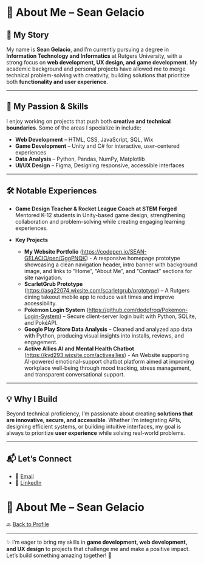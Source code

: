 # 👋 About Me – Sean Gelacio  

## 📖 My Story  
My name is **Sean Gelacio**, and I’m currently pursuing a degree in **Information Technology and Informatics** at Rutgers University, with a strong focus on **web development, UX design, and game development**. My academic background and personal projects have allowed me to merge technical problem-solving with creativity, building solutions that prioritize both **functionality and user experience**.  

---

## 🎯 My Passion & Skills  
I enjoy working on projects that push both **creative and technical boundaries**. Some of the areas I specialize in include:  
- **Web Development** – HTML, CSS, JavaScript, SQL, Wix
- **Game Development** – Unity and C# for interactive, user-centered experiences  
- **Data Analysis** – Python, Pandas, NumPy, Matplotlib  
- **UI/UX Design** – Figma, Designing responsive, accessible interfaces  

---

## 🛠️ Notable Experiences  
- **Game Design Teacher & Rocket League Coach at STEM Forged**  
  Mentored K-12 students in Unity-based game design, strengthening collaboration and problem-solving while creating engaging learning experiences.  

- **Key Projects**
  - **My Website Portfolio** (https://codepen.io/SEAN-GELACIO/pen/GggPNQK) - A responsive homepage prototype showcasing a clean navigation header, intro banner with background image, and links to “Home”, “About Me”, and “Contact” sections for site navigation.
  - **ScarletGrub Prototype** (https://asg22074.wixsite.com/scarletgrub/prototype) – A Rutgers dining takeout mobile app to reduce wait times and improve accessibility.  
  - **Pokémon Login System** (https://github.com/dodofrog/Pokemon-Login-System) – Secure client-server login built with Python, SQLite, and PokéAPI.  
  - **Google Play Store Data Analysis** – Cleaned and analyzed app data with Python, producing visual insights into installs, reviews, and engagement.
  - **Active Allies AI and Mental Health Chatbot** (https://kvd293.wixsite.com/activeallies) - An Website supporting AI-powered emotional-support chatbot platform aimed at improving workplace well-being through mood tracking, stress management, and transparent conversational support. 

---

## 💡 Why I Build  
Beyond technical proficiency, I’m passionate about creating **solutions that are innovative, secure, and accessible**. Whether I’m integrating APIs, designing efficient systems, or building intuitive interfaces, my goal is always to prioritize **user experience** while solving real-world problems.  

---

## 📬 Let’s Connect  
- 📧 [Email](mailto:seanbarry0820@gmail.com)  
- 💼 [LinkedIn](https://www.linkedin.com/in/sean-gelacio-219186218/)


# 👋 About Me – Sean Gelacio  

🔙 [Back to Profile](./README.md)  


---

✨ I’m eager to bring my skills in **game development, web development, and UX design** to projects that challenge me and make a positive impact. Let’s build something amazing together! 🚀
